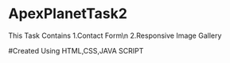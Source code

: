 # ApexPlanetTask2
This Task Contains 
1.Contact Form\n
2.Responsive Image Gallery

#Created Using HTML,CSS,JAVA SCRIPT
